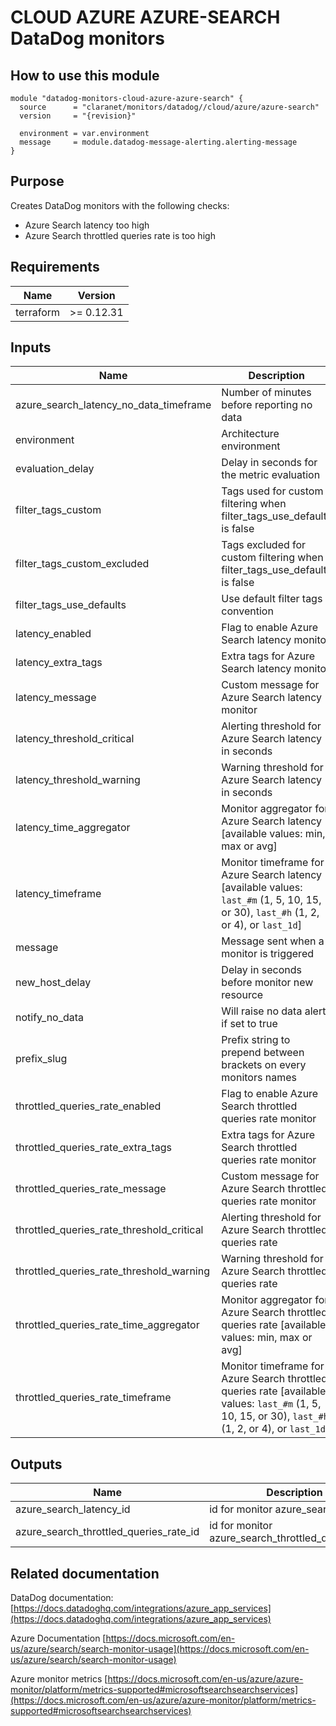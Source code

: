 # CLOUD AZURE AZURE-SEARCH DataDog monitors

## How to use this module

```hcl
module "datadog-monitors-cloud-azure-azure-search" {
  source      = "claranet/monitors/datadog//cloud/azure/azure-search"
  version     = "{revision}"

  environment = var.environment
  message     = module.datadog-message-alerting.alerting-message
}

```

## Purpose

Creates DataDog monitors with the following checks:

- Azure Search latency too high
- Azure Search throttled queries rate is too high

## Requirements

| Name | Version |
|------|---------|
| terraform | >= 0.12.31 |

## Inputs

| Name | Description | Type | Default | Required |
|------|-------------|------|---------|:--------:|
| azure\_search\_latency\_no\_data\_timeframe | Number of minutes before reporting no data | `string` | `10` | no |
| environment | Architecture environment | `string` | n/a | yes |
| evaluation\_delay | Delay in seconds for the metric evaluation | `number` | `900` | no |
| filter\_tags\_custom | Tags used for custom filtering when filter\_tags\_use\_defaults is false | `string` | `"*"` | no |
| filter\_tags\_custom\_excluded | Tags excluded for custom filtering when filter\_tags\_use\_defaults is false | `string` | `""` | no |
| filter\_tags\_use\_defaults | Use default filter tags convention | `string` | `"true"` | no |
| latency\_enabled | Flag to enable Azure Search latency monitor | `string` | `"true"` | no |
| latency\_extra\_tags | Extra tags for Azure Search latency monitor | `list(string)` | `[]` | no |
| latency\_message | Custom message for Azure Search latency monitor | `string` | `""` | no |
| latency\_threshold\_critical | Alerting threshold for Azure Search latency in seconds | `number` | `4` | no |
| latency\_threshold\_warning | Warning threshold for Azure Search latency in seconds | `number` | `2` | no |
| latency\_time\_aggregator | Monitor aggregator for Azure Search latency [available values: min, max or avg] | `string` | `"min"` | no |
| latency\_timeframe | Monitor timeframe for Azure Search latency [available values: `last_#m` (1, 5, 10, 15, or 30), `last_#h` (1, 2, or 4), or `last_1d`] | `string` | `"last_5m"` | no |
| message | Message sent when a monitor is triggered | `any` | n/a | yes |
| new\_host\_delay | Delay in seconds before monitor new resource | `number` | `300` | no |
| notify\_no\_data | Will raise no data alert if set to true | `bool` | `true` | no |
| prefix\_slug | Prefix string to prepend between brackets on every monitors names | `string` | `""` | no |
| throttled\_queries\_rate\_enabled | Flag to enable Azure Search throttled queries rate monitor | `string` | `"true"` | no |
| throttled\_queries\_rate\_extra\_tags | Extra tags for Azure Search throttled queries rate monitor | `list(string)` | `[]` | no |
| throttled\_queries\_rate\_message | Custom message for Azure Search throttled queries rate monitor | `string` | `""` | no |
| throttled\_queries\_rate\_threshold\_critical | Alerting threshold for Azure Search throttled queries rate | `number` | `50` | no |
| throttled\_queries\_rate\_threshold\_warning | Warning threshold for Azure Search throttled queries rate | `number` | `25` | no |
| throttled\_queries\_rate\_time\_aggregator | Monitor aggregator for Azure Search throttled queries rate [available values: min, max or avg] | `string` | `"min"` | no |
| throttled\_queries\_rate\_timeframe | Monitor timeframe for Azure Search throttled queries rate [available values: `last_#m` (1, 5, 10, 15, or 30), `last_#h` (1, 2, or 4), or `last_1d`] | `string` | `"last_5m"` | no |

## Outputs

| Name | Description |
|------|-------------|
| azure\_search\_latency\_id | id for monitor azure\_search\_latency |
| azure\_search\_throttled\_queries\_rate\_id | id for monitor azure\_search\_throttled\_queries\_rate |

## Related documentation

DataDog documentation: [https://docs.datadoghq.com/integrations/azure_app_services](https://docs.datadoghq.com/integrations/azure_app_services)

Azure Documentation [https://docs.microsoft.com/en-us/azure/search/search-monitor-usage](https://docs.microsoft.com/en-us/azure/search/search-monitor-usage)

Azure monitor metrics [https://docs.microsoft.com/en-us/azure/azure-monitor/platform/metrics-supported#microsoftsearchsearchservices](https://docs.microsoft.com/en-us/azure/azure-monitor/platform/metrics-supported#microsoftsearchsearchservices)
